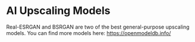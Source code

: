 # AI Upscaling Models

Real-ESRGAN and BSRGAN are two of the best general-purpose upscaling models.  You can find more models here:
https://openmodeldb.info/

